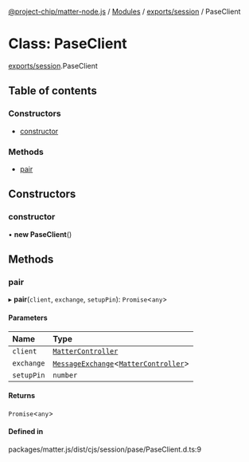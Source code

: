 [@project-chip/matter-node.js](../README.md) / [Modules](../modules.md) / [exports/session](../modules/exports_session.md) / PaseClient

# Class: PaseClient

[exports/session](../modules/exports_session.md).PaseClient

## Table of contents

### Constructors

- [constructor](exports_session.PaseClient.md#constructor)

### Methods

- [pair](exports_session.PaseClient.md#pair)

## Constructors

### constructor

• **new PaseClient**()

## Methods

### pair

▸ **pair**(`client`, `exchange`, `setupPin`): `Promise`<`any`\>

#### Parameters

| Name | Type |
| :------ | :------ |
| `client` | [`MatterController`](export._internal_.MatterController.md) |
| `exchange` | [`MessageExchange`](exports_protocol.MessageExchange.md)<[`MatterController`](export._internal_.MatterController.md)\> |
| `setupPin` | `number` |

#### Returns

`Promise`<`any`\>

#### Defined in

packages/matter.js/dist/cjs/session/pase/PaseClient.d.ts:9
